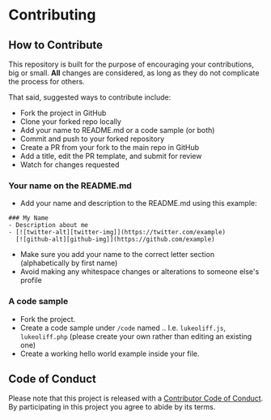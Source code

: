 # Contributing

## How to Contribute

This repository is built for the purpose of encouraging your contributions, big or small. **All** changes are considered, as long as they do not complicate the process for others.

That said, suggested ways to contribute include:

* Fork the project in GitHub
* Clone your forked repo locally
* Add your name to README.md or a code sample (or both)
* Commit and push to your forked repository
* Create a PR from your fork to the main repo in GitHub
* Add a title, edit the PR template, and submit for review
* Watch for changes requested

### Your name on the README.md

* Add your name and description to the README.md using this example:

```
### My Name
- Description about me
- [![twitter-alt][twitter-img]](https://twitter.com/example)
  [![github-alt][github-img]](https://github.com/example)
```

* Make sure you add your name to the correct letter section (alphabetically by first name)
* Avoid making any whitespace changes or alterations to someone else's profile

### A code sample

* Fork the project.
* Create a code sample under `/code` named <yourname>.<language-file-extension>. I.e. `lukeoliff.js`, `lukeoliff.php` (please create your own rather than editing an existing one)
* Create a working hello world example inside your file.

## Code of Conduct

Please note that this project is released with a [Contributor Code of Conduct](CODE_OF_CONDUCT.md). By participating in this project you agree to abide by its terms.

